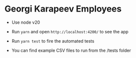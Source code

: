 # Georgi Karapeev Employees

- Use node v20
- Run `yarn` and open `http://localhost:4200/` to see the app
- Run `yarn test` to fire the automated tests

- You can find example CSV files to run from the /tests folder